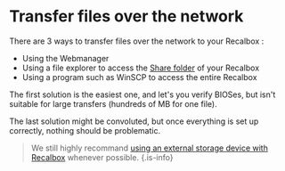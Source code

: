 # Transfer files over the network

There are 3 ways to transfer files over the network to your Recalbox : 

* Using the Webmanager
* Using a file explorer to access the [Share folder](share-folder.md) of your Recalbox
* Using a program such as WinSCP to access the entire Recalbox

The first solution is the easiest one, and let's you verify BIOSes, but isn't suitable for large transfers \(hundreds of MB for one file\).

The last solution might be convoluted, but once everything is set up correctly, nothing should be problematic.


>We still highly recommand [using an external storage device with Recalbox](../getting-started/external-storage-recalbox.md) whenever possible.
{.is-info}


